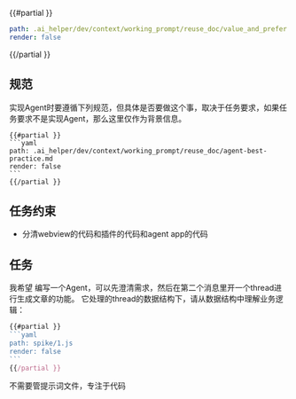 
{{#partial }}
```yaml
path: .ai_helper/dev/context/working_prompt/reuse_doc/value_and_prefer.md
render: false
```
{{/partial }}


## 规范

实现Agent时要遵循下列规范，但具体是否要做这个事，取决于任务要求，如果任务要求不是实现Agent，那么这里仅作为背景信息。
`````
{{#partial }}
```yaml
path: .ai_helper/dev/context/working_prompt/reuse_doc/agent-best-practice.md
render: false
```
{{/partial }}
`````


## 任务约束

- 分清webview的代码和插件的代码和agent app的代码

## 任务

我希望 编写一个Agent，可以先澄清需求，然后在第二个消息里开一个thread进行生成文章的功能。
它处理的thread的数据结构下，请从数据结构中理解业务逻辑：

`````js
{{#partial }}
```yaml
path: spike/1.js
render: false
```
{{/partial }}
`````

不需要管提示词文件，专注于代码
